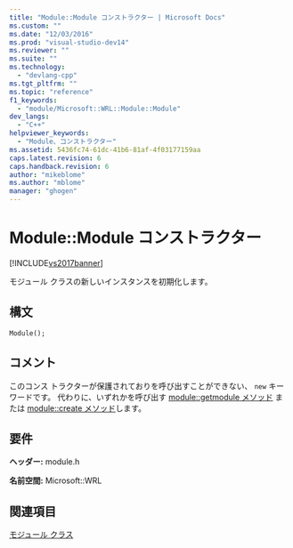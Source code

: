 ```yaml
---
title: "Module::Module コンストラクター | Microsoft Docs"
ms.custom: ""
ms.date: "12/03/2016"
ms.prod: "visual-studio-dev14"
ms.reviewer: ""
ms.suite: ""
ms.technology: 
  - "devlang-cpp"
ms.tgt_pltfrm: ""
ms.topic: "reference"
f1_keywords: 
  - "module/Microsoft::WRL::Module::Module"
dev_langs: 
  - "C++"
helpviewer_keywords: 
  - "Module、コンストラクター"
ms.assetid: 5436fc74-61dc-41b6-81af-4f03177159aa
caps.latest.revision: 6
caps.handback.revision: 6
author: "mikeblome"
ms.author: "mblome"
manager: "ghogen"
---
```

# Module::Module コンストラクター
[!INCLUDE[vs2017banner](../assembler/inline/includes/vs2017banner.md)]

モジュール クラスの新しいインスタンスを初期化します。  
  
## <a name="syntax"></a>構文  
  
```  
Module();  
```  
  
## <a name="remarks"></a>コメント  
 このコンス トラクターが保護されておりを呼び出すことができない、 `new` キーワードです。 代わりに、いずれかを呼び出す [module::getmodule メソッド](../Topic/Module::GetModule%20Method.md) または [module::create メソッド](../windows/module-create-method.md)します。  
  
## <a name="requirements"></a>要件  
 **ヘッダー:** module.h  
  
 **名前空間:** Microsoft::WRL
 
 ## <a name="see-also"></a>関連項目
 [モジュール クラス](../windows/module-class.md)